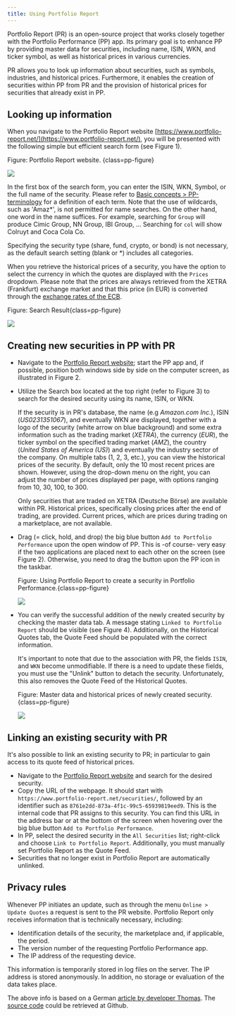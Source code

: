 ```yaml
---
title: Using Portfolio Report
---
```


Portfolio Report (PR) is an open-source project that works closely together with the Portfolio Performance (PP) app. Its primary goal is to enhance PP by providing master data for securities, including name, ISIN, WKN, and ticker symbol, as well as historical prices in various currencies.

PR allows you to look up information about securities, such as symbols, industries, and historical prices. Furthermore, it enables the creation of securities within PP from PR and the provision of historical prices for securities that already exist in PP.

## Looking up information

When you navigate to the Portfolio Report website [https://www.portfolio-report.net/](https://www.portfolio-report.net/), you will be presented with the following simple but efficient search form (see Figure 1).

Figure: Portfolio Report website. {class=pp-figure}

![](images/portfolio-report-website.png)

In the first box of the search form, you can enter the ISIN, WKN, Symbol, or the full name of the security. Please refer to [Basic concepts > PP-terminology](../../concepts/PP-terminology.md) for a definition of each term. Note that the use of wildcards, such as 'Amaz*', is not permitted for name searches. On the other hand, one word in the name suffices. For example, searching for `Group` will produce Cimic Group, NN Group, IBI Group, ... Searching for `col` will show Colruyt and Coca Cola Co.

Specifying the security type (share, fund, crypto, or bond) is not necessary, as the default search setting (blank or *) includes all categories.

When you retrieve the historical prices of a security, you have the option to select the currency in which the quotes are displayed with the `Prices` dropdown. Please note that the prices are always retrieved from the XETRA (Frankfurt) exchange market and that this price (in EUR) is converted through the [exchange rates of the ECB](../../reference/view/general-data/currencies.md).

Figure: Search Result{class=pp-figure}

![](images/portfolio-report-search-result.png)


## Creating new securities in PP with PR

- Navigate to the [Portfolio Report website](https://www.portfolio-report.net/); start the PP app and, if possible, position both windows side by side on the computer screen, as illustrated in Figure 2.
- Utilize the Search box located at the top right (refer to Figure 3) to search for the desired security using its name, ISIN, or WKN.

    If the security is in PR's database, the name (e.g *Amazon.com Inc.*), ISIN (*US0231351067*), and eventually WKN are displayed, together with a logo of the security (white arrow on blue background) and some extra information such as the trading market (*XETRA*), the currency (*EUR*), the ticker symbol on the specified trading market (*AMZ*), the country (*United States of America (US)*) and eventually the industry sector of the company. On multiple tabs (1, 2, 3, etc.), you can view the historical prices of the security. By default, only the 10 most recent prices are shown. However, using the drop-down menu on the right, you can adjust the number of prices displayed per page, with options ranging from 10, 30, 100, to 300.

    Only securities that are traded on XETRA (Deutsche Börse) are available within PR. Historical prices, specifically closing prices after the end of trading, are provided. Current prices, which are prices during trading on a marketplace, are not available.

- Drag (= click, hold, and drop) the big blue button `Add to Portfolio Performance` upon the open window of PP. This is -of course- very easy if the two applications are placed next to each other on the screen (see Figure 2). Otherwise, you need to drag the button upon the PP icon in the taskbar.

    Figure: Using Portfolio Report to create a security in Portfolio Performance.{class=pp-figure}

    ![](./images/portfolio-report-drag-drop.svg)

- You can verify the successful addition of the newly created security by checking the master data tab. A message stating `Linked to Portfolio Report` should be visible (see Figure 4). Additionally, on the Historical Quotes tab, the Quote Feed should be populated with the correct information.

    It's important to note that due to the association with PR, the fields `ISIN`, and `WKN` become unmodifiable. If there is a need to update these fields, you must use the "Unlink" button to detach the security. Unfortunately, this also removes the Quote Feed of the Historical Quotes.

    Figure: Master data and historical prices of newly created security. {class=pp-figure}

    ![](./images/portfolio-report-created-security.svg)

## Linking an existing security with PR

It's also possible to link an existing security to PR; in particular to gain access to its quote feed of historical prices.

- Navigate to the [Portfolio Report website](https://www.portfolio-report.net/) and search for the desired security.
- Copy the URL of the webpage. It should start with `https://www.portfolio-report.net/securities/`, followed by an identifier such as `8761e2dd-873a-4f1c-99c5-65939819eed9`. This is the internal code that PR assigns to this security. You can find this URL in the address bar or at the bottom of the screen when hovering over the big blue button `Add to Portfolio Performance`.
- In PP, select the desired security in the `All Securities` list; right-click and choose `Link to Portfolio Report`. Additionally, you must manually set  Portfolio Report as the Quote Feed.
- Securities that no longer exist in Portfolio Report are automatically unlinked.

## Privacy rules

Whenever PP initiates an update, such as through the menu `Online > Update Quotes` a request is sent to the PR website. Portfolio Report only receives information that is technically necessary, including:

- Identification details of the security, the marketplace and, if applicable, the period.
- The version number of the requesting Portfolio Performance app.
- The IP address of the requesting device.

This information is temporarily stored in log files on the server. The IP address is stored anonymously. In addition, no storage or evaluation of the data takes place.

The above info is based on a German [article by developer Thomas](https://forum.portfolio-performance.info/t/historische-kurse-von-portfolio-report/8600). The [source code](https://github.com/portfolio-report/pr-www) could be retrieved at Github.